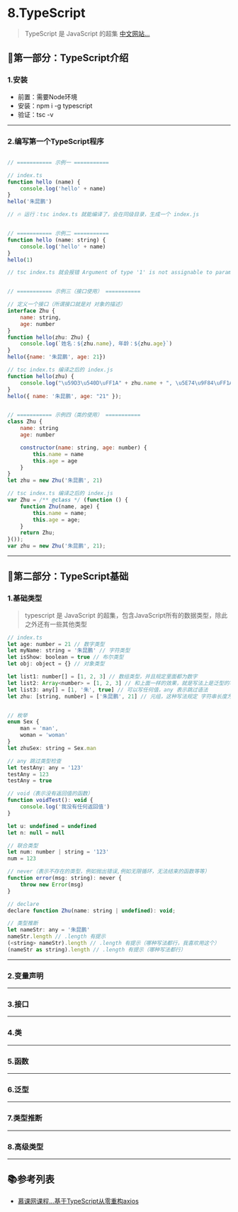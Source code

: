 # 8.TypeScript

> TypeScript 是 JavaScript 的超集 [中文网站...](https://www.tslang.cn/)

## 🐬第一部分：TypeScript介绍

### 1.安装

- 前置：需要Node环境
- 安装：npm i -g typescript
- 验证：tsc -v

---

### 2.编写第一个TypeScript程序

```js

// =========== 示例一 ===========

// index.ts
function hello (name) {
    console.log('hello' + name)
}
hello('朱昆鹏')

// 🔥 运行：tsc index.ts 就能编译了，会在同级目录，生成一个 index.js


// =========== 示例二 ===========
function hello (name: string) {
    console.log('hello' + name)
}
hello(1)

// tsc index.ts 就会报错 Argument of type '1' is not assignable to parameter of type 'string'.


// =========== 示例三（接口使用） ===========

// 定义一个接口（所谓接口就是对 对象的描述）
interface Zhu {
    name: string,
    age: number
}
function hello(zhu: Zhu) {
    console.log(`姓名：${zhu.name}, 年龄：${zhu.age}`)
}
hello({name: '朱昆鹏', age: 21})

// tsc index.ts 编译之后的 index.js
function hello(zhu) {
    console.log("\u59D3\u540D\uFF1A" + zhu.name + ", \u5E74\u9F84\uFF1A" + zhu.age);
}
hello({ name: '朱昆鹏', age: "21" });


// =========== 示例四（类的使用） =========== 
class Zhu {
    name: string
    age: number

    constructor(name: string, age: number) {
        this.name = name
        this.age = age
    }
}
let zhu = new Zhu('朱昆鹏', 21)

// tsc index.ts 编译之后的 index.js
var Zhu = /** @class */ (function () {
    function Zhu(name, age) {
        this.name = name;
        this.age = age;
    }
    return Zhu;
}());
var zhu = new Zhu('朱昆鹏', 21);

```

---

## 🐌第二部分：TypeScript基础

### 1.基础类型

> typescript 是 JavaScript 的超集，包含JavaScript所有的数据类型，除此之外还有一些其他类型

```js
// index.ts
let age: number = 21 // 数字类型
let myName: string = '朱昆鹏' // 字符类型
let isShow: boolean = true // 布尔类型
let obj: object = {} // 对象类型

let list1: number[] = [1, 2, 3] // 数组类型，并且规定里面都为数字
let list2: Array<number> = [1, 2, 3] // 和上面一样的效果，就是写法上是泛型的写法 
let list3: any[] = [1, '朱', true] // 可以写任何值，any 表示跳过语法
let zhu: [string, number] = ['朱昆鹏', 21] // 元组，这种写法规定 字符串长度为两个，并且类型第一个为string，第二个为 number


// 枚举
enum Sex {
    man = 'man',
    woman = 'woman'
}
let zhuSex: string = Sex.man

// any 跳过类型检查
let testAny: any = '123'
testAny = 123
testAny = true

// void（表示没有返回值的函数）
function voidTest(): void {
    console.log('我没有任何返回值')
}

let u: undefined = undefined
let n: null = null

// 联合类型
let num: number | string = '123'
num = 123

// never（表示不存在的类型，例如抛出错误,例如无限循环，无法结束的函数等等）
function error(msg: string): never {
    throw new Error(msg)
}

// declare
declare function Zhu(name: string | undefined): void;

// 类型推断
let nameStr: any = '朱昆鹏'
nameStr.length // .length 有提示
(<string> nameStr).length // .length 有提示（哪种写法都行，我喜欢用这个）
(nameStr as string).length // .length 有提示（哪种写法都行）
```

---

### 2.变量声明

---

### 3.接口

---

### 4.类

---

### 5.函数

---

### 6.泛型

---

### 7.类型推断

---

### 8.高级类型

---

## 📚参考列表

- [慕课网课程...基于TypeScript从零重构axios](https://coding.imooc.com/class/330.html)
